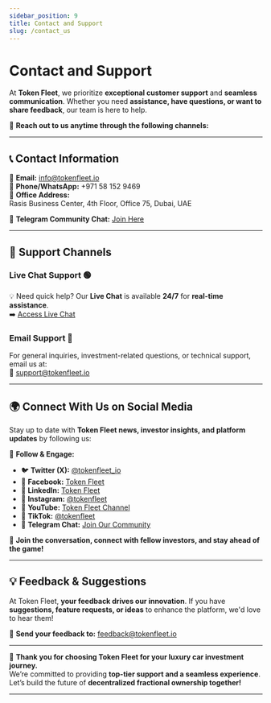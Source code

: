 ```yaml
---
sidebar_position: 9
title: Contact and Support
slug: /contact_us
---
```


# Contact and Support  

At **Token Fleet**, we prioritize **exceptional customer support** and **seamless communication**. Whether you need **assistance, have questions, or want to share feedback**, our team is here to help.  

🚀 **Reach out to us anytime through the following channels:**  

---

## **📞 Contact Information**  

📧 **Email:** [info@tokenfleet.io](mailto:info@tokenfleet.io)  
📱 **Phone/WhatsApp:** +971 58 152 9469  
📍 **Office Address:**  
Rasis Business Center, 4th Floor, Office 75, Dubai, UAE  

🔗 **Telegram Community Chat:** [Join Here](https://t.me/tokenfleet_io)  

---

## **💬 Support Channels**  

### **Live Chat Support** 🟢  
💡 Need quick help? Our **Live Chat** is available **24/7** for **real-time assistance**.  
➡️ [Access Live Chat](https://tawk.to/tokenfleet)  

### **Email Support 📩**  
For general inquiries, investment-related questions, or technical support, email us at:  
📧 [support@tokenfleet.io](mailto:support@tokenfleet.io)  

---

## **🌍 Connect With Us on Social Media**  

Stay up to date with **Token Fleet news, investor insights, and platform updates** by following us:  

📢 **Follow & Engage:**  

- 🐦 **Twitter (X):** [@tokenfleet_io](https://twitter.com/tokenfleet_io)  
- 📘 **Facebook:** [Token Fleet](https://www.facebook.com/profile.php?id=61568084092915)  
- 💼 **LinkedIn:** [Token Fleet](https://www.linkedin.com/company/tokenfleet)  
- 📸 **Instagram:** [@tokenfleet](https://www.instagram.com/tokenfleet)  
- 🎥 **YouTube:** [Token Fleet Channel](https://www.youtube.com/channel/UCOjJJAKCuCJgOmKHHRh_4ZQ)  
- 🎵 **TikTok:** [@tokenfleet](https://www.tiktok.com/tokenfleet)  
- 💬 **Telegram Chat:** [Join Our Community](https://t.me/tokenfleet_io)  

🌟 **Join the conversation, connect with fellow investors, and stay ahead of the game!**  

---

## **💡 Feedback & Suggestions**  

At Token Fleet, **your feedback drives our innovation**. If you have **suggestions, feature requests, or ideas** to enhance the platform, we'd love to hear them!  

📩 **Send your feedback to:** [feedback@tokenfleet.io](mailto:feedback@tokenfleet.io)  

---

🚀 **Thank you for choosing Token Fleet for your luxury car investment journey.**  
We’re committed to providing **top-tier support and a seamless experience**. Let’s build the future of **decentralized fractional ownership together!**  

---